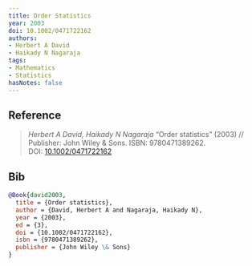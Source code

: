 ```yaml
---
title: Order Statistics
year: 2003
doi: 10.1002/0471722162
authors:
- Herbert A David
- Haikady N Nagaraja
tags:
- Mathematics
- Statistics
hasNotes: false
---
```


## Reference

> <i>Herbert A David, Haikady N Nagaraja</i> “Order statistics” (2003) // Publisher: John Wiley \& Sons. ISBN:&nbsp;9780471389262. DOI:&nbsp;<a href='https://doi.org/10.1002/0471722162'>10.1002/0471722162</a>

## Bib

```bib
@Book{david2003,
  title = {Order statistics},
  author = {David, Herbert A and Nagaraja, Haikady N},
  year = {2003},
  ed = {3},
  doi = {10.1002/0471722162},
  isbn = {9780471389262},
  publisher = {John Wiley \& Sons}
}
```
